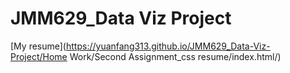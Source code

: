 # JMM629_Data Viz Project

[My resume](https://yuanfang313.github.io/JMM629_Data-Viz-Project/Home Work/Second Assignment_css resume/index.html/)
